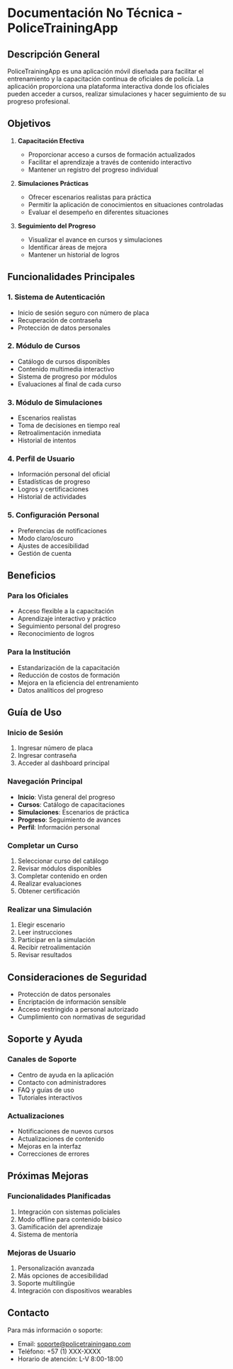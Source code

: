 # Documentación No Técnica - PoliceTrainingApp

## Descripción General

PoliceTrainingApp es una aplicación móvil diseñada para facilitar el entrenamiento y la capacitación continua de oficiales de policía. La aplicación proporciona una plataforma interactiva donde los oficiales pueden acceder a cursos, realizar simulaciones y hacer seguimiento de su progreso profesional.

## Objetivos

1. **Capacitación Efectiva**
   - Proporcionar acceso a cursos de formación actualizados
   - Facilitar el aprendizaje a través de contenido interactivo
   - Mantener un registro del progreso individual

2. **Simulaciones Prácticas**
   - Ofrecer escenarios realistas para práctica
   - Permitir la aplicación de conocimientos en situaciones controladas
   - Evaluar el desempeño en diferentes situaciones

3. **Seguimiento del Progreso**
   - Visualizar el avance en cursos y simulaciones
   - Identificar áreas de mejora
   - Mantener un historial de logros

## Funcionalidades Principales

### 1. Sistema de Autenticación
- Inicio de sesión seguro con número de placa
- Recuperación de contraseña
- Protección de datos personales

### 2. Módulo de Cursos
- Catálogo de cursos disponibles
- Contenido multimedia interactivo
- Sistema de progreso por módulos
- Evaluaciones al final de cada curso

### 3. Módulo de Simulaciones
- Escenarios realistas
- Toma de decisiones en tiempo real
- Retroalimentación inmediata
- Historial de intentos

### 4. Perfil de Usuario
- Información personal del oficial
- Estadísticas de progreso
- Logros y certificaciones
- Historial de actividades

### 5. Configuración Personal
- Preferencias de notificaciones
- Modo claro/oscuro
- Ajustes de accesibilidad
- Gestión de cuenta

## Beneficios

### Para los Oficiales
- Acceso flexible a la capacitación
- Aprendizaje interactivo y práctico
- Seguimiento personal del progreso
- Reconocimiento de logros

### Para la Institución
- Estandarización de la capacitación
- Reducción de costos de formación
- Mejora en la eficiencia del entrenamiento
- Datos analíticos del progreso

## Guía de Uso

### Inicio de Sesión
1. Ingresar número de placa
2. Ingresar contraseña
3. Acceder al dashboard principal

### Navegación Principal
- **Inicio**: Vista general del progreso
- **Cursos**: Catálogo de capacitaciones
- **Simulaciones**: Escenarios de práctica
- **Progreso**: Seguimiento de avances
- **Perfil**: Información personal

### Completar un Curso
1. Seleccionar curso del catálogo
2. Revisar módulos disponibles
3. Completar contenido en orden
4. Realizar evaluaciones
5. Obtener certificación

### Realizar una Simulación
1. Elegir escenario
2. Leer instrucciones
3. Participar en la simulación
4. Recibir retroalimentación
5. Revisar resultados

## Consideraciones de Seguridad

- Protección de datos personales
- Encriptación de información sensible
- Acceso restringido a personal autorizado
- Cumplimiento con normativas de seguridad

## Soporte y Ayuda

### Canales de Soporte
- Centro de ayuda en la aplicación
- Contacto con administradores
- FAQ y guías de uso
- Tutoriales interactivos

### Actualizaciones
- Notificaciones de nuevos cursos
- Actualizaciones de contenido
- Mejoras en la interfaz
- Correcciones de errores

## Próximas Mejoras

### Funcionalidades Planificadas
1. Integración con sistemas policiales
2. Modo offline para contenido básico
3. Gamificación del aprendizaje
4. Sistema de mentoría

### Mejoras de Usuario
1. Personalización avanzada
2. Más opciones de accesibilidad
3. Soporte multilingüe
4. Integración con dispositivos wearables

## Contacto

Para más información o soporte:
- Email: soporte@policetrainingapp.com
- Teléfono: +57 (1) XXX-XXXX
- Horario de atención: L-V 8:00-18:00 